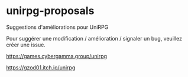 # unirpg-proposals
Suggestions d'améliorations pour UniRPG

Pour suggérer une modification / amélioration / signaler un bug, veuillez créer une issue.

https://games.cybergamma.group/unirpg

https://gzod01.itch.io/unirpg
